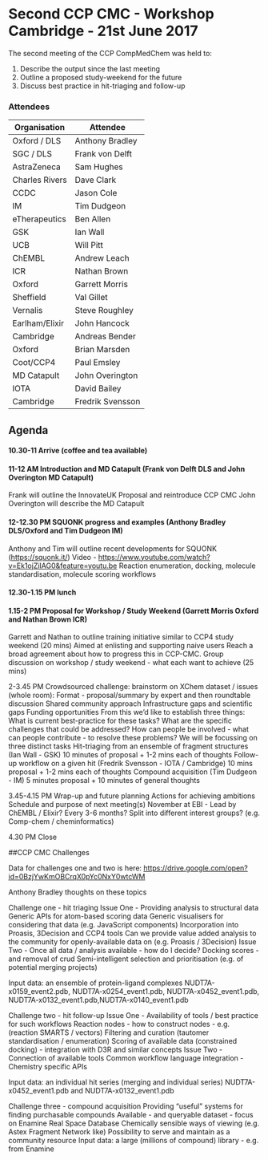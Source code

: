 # Second CCP CMC - Workshop Cambridge - 21st June 2017 

The second meeting of the CCP CompMedChem was held to:
1. Describe the output since the last meeting
2. Outline a proposed study-weekend for the future
3. Discuss best practice in hit-triaging and follow-up

### Attendees
|Organisation    |Attendee|
|----------------|-----------------|
| Oxford / DLS   | Anthony Bradley |
| SGC / DLS      | Frank von Delft |
| AstraZeneca    | Sam Hughes      |
| Charles Rivers | Dave Clark      |
| CCDC           | Jason Cole      |
| IM             | Tim Dudgeon     |
| eTherapeutics  | Ben Allen       |
| GSK            | Ian Wall        |
| UCB            | Will Pitt       |
| ChEMBL         | Andrew Leach    |
| ICR            | Nathan Brown    |
| Oxford         | Garrett Morris  |
| Sheffield      | Val Gillet      |
| Vernalis       | Steve Roughley  |
| Earlham/Elixir | John Hancock    |
| Cambridge      | Andreas Bender  |
| Oxford         | Brian Marsden   |
| Coot/CCP4      | Paul Emsley     |
| MD Catapult    | John Overington |
| IOTA           | David Bailey    |
| Cambridge      | Fredrik Svensson|



## Agenda
 
#### 10.30-11 Arrive (coffee and tea available)
   
#### 11-12 AM Introduction and MD Catapult (Frank von Delft DLS and John Overington MD Catapult)
Frank will outline the InnovateUK Proposal and reintroduce CCP CMC
John Overington will describe the MD Catapult
 
#### 12-12.30 PM SQUONK progress and examples (Anthony Bradley DLS/Oxford and Tim Dudgeon IM)
Anthony and Tim will outline recent developments for SQUONK (https://squonk.it/)
Video - https://www.youtube.com/watch?v=Ek1ojZiIAG0&feature=youtu.be
Reaction enumeration, docking, molecule standardisation, molecule scoring workflows
 
#### 12.30-1.15 PM lunch
 
#### 1.15-2 PM Proposal for Workshop / Study Weekend (Garrett Morris Oxford and Nathan Brown ICR)
Garrett and Nathan to outline training initiative similar to CCP4 study weekend (20 mins)
Aimed at enlisting and supporting naive users
Reach a broad agreement about how to progress this in CCP-CMC.
Group discussion on workshop / study weekend - what each want to achieve (25 mins)
 
2-3.45 PM Crowdsourced challenge: brainstorm on XChem dataset / issues (whole room):
Format -  proposal/summary by expert and then roundtable discussion
Shared community approach
Infrastructure gaps and scientific gaps 
Funding opportunities 
From this we’d like to establish three things:
What is current best-practice for these tasks?
What are the specific challenges that could be addressed?
How can people be involved - what can people contribute - to resolve these problems?
We will be focussing on three distinct tasks
Hit-triaging from an ensemble of fragment structures (Ian Wall -  GSK) 10 minutes of proposal + 1-2 mins each of thoughts
Follow-up workflow on a given hit (Fredrik Svensson - IOTA / Cambridge) 10 mins proposal + 1-2 mins each of thoughts
Compound acquisition (Tim Dudgeon - IM) 5 minutes proposal + 10 minutes of general thoughts
 
3.45-4.15 PM Wrap-up and future planning
Actions for achieving ambitions
Schedule and purpose of next meeting(s)
November at EBI - Lead by ChEMBL / Elixir?
Every 3-6 months? Split into different interest groups? (e.g. Comp-chem / cheminformatics)
 
4.30 PM Close
 
 
##CCP CMC Challenges
 
Data for challenges one and two is here: https://drive.google.com/open?id=0BzjYwKmOBCrqX0pYc0NxY0wtcWM
 
Anthony Bradley thoughts on these topics
 
Challenge one - hit triaging
	Issue One  - Providing analysis to structural data
Generic APIs for atom-based scoring data
Generic visualisers for considering that data (e.g. JavaScript components)
Incorporation into Proasis, 3Decision and CCP4 tools
Can we provide value added analysis to the community for openly-available data on (e.g. Proasis / 3Decision)
Issue Two - Once all data / analysis available - how do I decide?
Docking scores - and removal of crud
Semi-intelligent selection and prioritisation (e.g. of potential merging projects)
 
Input data: an ensemble of protein-ligand complexes
NUDT7A-x0159_event2.pdb, NUDT7A-x0254_event1.pdb, NUDT7A-x0452_event1.pdb, NUDT7A-x0132_event1.pdb,NUDT7A-x0140_event1.pdb
 
Challenge two - hit follow-up
Issue One - Availability of tools / best practice for such workflows
Reaction nodes - how to construct nodes - e.g. (reaction SMARTS / vectors)
Filtering and curation (tautomer standardisation / enumeration)
Scoring of available data (constrained docking) - integration with D3R and similar concepts
Issue Two - Connection of available tools
Common workflow language integration - Chemistry specific APIs
	
Input data: an individual hit series (merging and individual series)
NUDT7A-x0452_event1.pdb and NUDT7A-x0132_event1.pdb 
 
Challenge three - compound acquisition
Providing “useful” systems for finding purchasable compounds
Available - and queryable dataset - focus on Enamine Real Space Database
Chemically sensible ways of viewing (e.g. Astex Fragment Network like)
Possibility to serve and maintain as a community resource
Input data: a large (millions of compound) library - e.g. from Enamine
 
 

